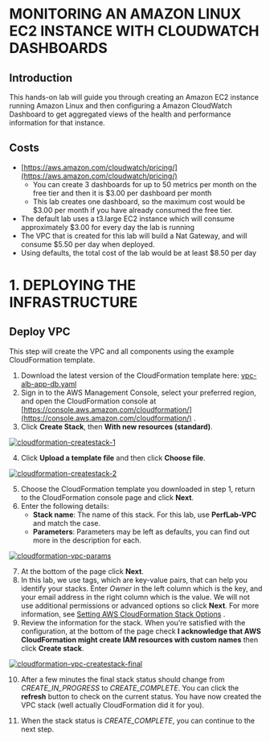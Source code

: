 # MONITORING AN AMAZON LINUX EC2 INSTANCE WITH CLOUDWATCH DASHBOARDS

## Introduction

This hands-on lab will guide you through creating an Amazon EC2 instance running Amazon Linux and then configuring a Amazon CloudWatch Dashboard to get aggregated views of the health and performance information for that instance.

## Costs

-   [https://aws.amazon.com/cloudwatch/pricing/](https://aws.amazon.com/cloudwatch/pricing/)
    -   You can create 3 dashboards for up to 50 metrics per month on the free tier and then it is $3.00 per dashboard per month
    -   This lab creates one dashboard, so the maximum cost would be $3.00 per month if you have already consumed the free tier.
-   The default lab uses a t3.large EC2 instance which will consume approximately $3.00 for every day the lab is running
-   The VPC that is created for this lab will build a Nat Gateway, and will consume $5.50 per day when deployed.
-   Using defaults, the total cost of the lab would be at least $8.50 per day

# 1. DEPLOYING THE INFRASTRUCTURE
## Deploy VPC

This step will create the VPC and all components using the example CloudFormation template.

1.  Download the latest version of the CloudFormation template here:  [vpc-alb-app-db.yaml](https://wellarchitectedlabs.com/Common/Create_VPC_Stack/Code/vpc-alb-app-db.yaml)
2.  Sign in to the AWS Management Console, select your preferred region, and open the CloudFormation console at  [https://console.aws.amazon.com/cloudformation/](https://console.aws.amazon.com/cloudformation/)  .
3.  Click  **Create Stack**, then  **With new resources (standard)**.

[![cloudformation-createstack-1](https://wellarchitectedlabs.com/Common/Create_VPC_Stack/Images/cloudformation-createstack-1.png)](https://wellarchitectedlabs.com/Common/Create_VPC_Stack/Images/cloudformation-createstack-1.png)

4.  Click  **Upload a template file**  and then click  **Choose file**.

[![cloudformation-createstack-2](https://wellarchitectedlabs.com/Common/Create_VPC_Stack/Images/cloudformation-createstack-2.png)](https://wellarchitectedlabs.com/Common/Create_VPC_Stack/Images/cloudformation-createstack-2.png)

5.  Choose the CloudFormation template you downloaded in step 1, return to the CloudFormation console page and click  **Next**.
6.  Enter the following details:
    -   **Stack name**: The name of this stack. For this lab, use  **PerfLab-VPC**  and match the case.
    -   **Parameters**: Parameters may be left as defaults, you can find out more in the description for each.

[![cloudformation-vpc-params](https://wellarchitectedlabs.com/Common/Create_VPC_Stack/Images/cloudformation-vpc-params.png)](https://wellarchitectedlabs.com/Common/Create_VPC_Stack/Images/cloudformation-vpc-params.png)

7.  At the bottom of the page click  **Next**.
8.  In this lab, we use tags, which are key-value pairs, that can help you identify your stacks. Enter  _Owner_  in the left column which is the key, and your email address in the right column which is the value. We will not use additional permissions or advanced options so click  **Next**. For more information, see  [Setting AWS CloudFormation Stack Options](https://docs.aws.amazon.com/AWSCloudFormation/latest/UserGuide//cfn-console-add-tags.html)  .
9.  Review the information for the stack. When you’re satisfied with the configuration, at the bottom of the page check  **I acknowledge that AWS CloudFormation might create IAM resources with custom names**  then click  **Create stack**.

[![cloudformation-vpc-createstack-final](https://wellarchitectedlabs.com/Common/Create_VPC_Stack/Images/cloudformation-vpc-createstack-final.png)](https://wellarchitectedlabs.com/Common/Create_VPC_Stack/Images/cloudformation-vpc-createstack-final.png)

10.  After a few minutes the final stack status should change from  _CREATE_IN_PROGRESS_  to  _CREATE_COMPLETE_. You can click the  **refresh**  button to check on the current status. You have now created the VPC stack (well actually CloudFormation did it for you).

11.  When the stack status is  _CREATE_COMPLETE_, you can continue to the next step.
